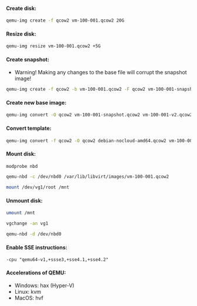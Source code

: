 #### Create disk:
```bash
qemu-img create -f qcow2 vm-100-001.qcow2 20G
```

#### Resize disk:
```bash
qemu-img resize vm-100-001.qcow2 +5G
```

#### Create snapshot:
- Warning! Making any changes to the base file will corrupt the snapshot image!
```bash
qemu-img create -f qcow2 -b vm-100-001.qcow2 -F qcow2 vm-100-001-snapshot.qcow2
```

#### Create new base image:
```bash
qemu-img convert -O qcow2 vm-100-001-snapshot.qcow2 vm-100-001-v2.qcow2
```

#### Convert template:
```bash
qemu-img convert -f qcow2 -O qcow2 debian-nocloud-amd64.qcow2 vm-100-001.qcow2
```

#### Mount disk:
```bash
modprobe nbd
```
```bash
qemu-nbd -c /dev/nbd0 /var/lib/libvirt/images/vm-100-001.qcow2
```
```bash
mount /dev/vg1/root /mnt
```

#### Unmount disk:
```bash
umount /mnt
```
```bash
vgchange -an vg1
```
```bash
qemu-nbd -d /dev/nbd0
```

#### Enable SSE instructions:
```
-cpu "qemu64-v1,+ssse3,+sse4.1,+sse4.2"
```

#### Accelerations of QEMU:
- Windows: hax (Hyper-V)
- Linux: kvm
- MacOS: hvf
